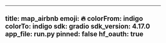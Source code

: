 
---
title: map_airbnb 
emoji: 🔥
colorFrom: indigo
colorTo: indigo
sdk: gradio
sdk_version: 4.17.0
app_file: run.py
pinned: false
hf_oauth: true
---
